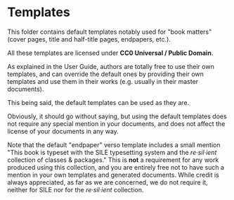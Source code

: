 # Templates

This folder contains default templates notably used for "book matters" (cover pages, title and half-title pages, endpapers, etc.).

All these templates are licensed under **CC0 Universal / Public Domain**.

As explained in the User Guide, authors are totally free to use their own templates, and can override the default ones by providing their own templates and use them in their works (e.g. usually in their master documents).

This being said, the default templates can be used as they are.

Obviously, it should go without saying, but using the default templates does not require any special mention in your documents, and does not affect the license of your documents in any way.

Note that the default "endpaper" verso template includes a small mention "This book is typeset with the SILE typesetting system and the _re·sil·ient_ collection of classes & packages." This is **not** a requirement for any work produced using this collection, and you are entirely free not to have such a mention in your own templates and generated documents. While credit is always appreciated, as far as we are concerned, we do not require it, neither for SILE nor for the _re·sil·ient_ collection.
